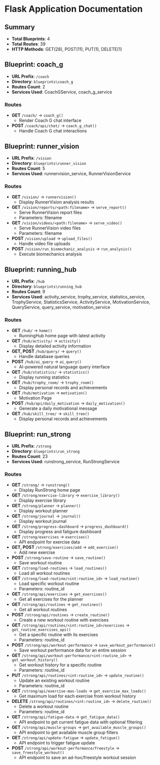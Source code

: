 # Flask Application Documentation

## Summary
- **Total Blueprints**: 4
- **Total Routes**: 39
- **HTTP Methods**: GET(28), POST(11), PUT(1), DELETE(1)

## Blueprint: coach_g
- **URL Prefix**: `/coach`
- **Directory**: `blueprints\coach_g`
- **Routes Count**: 2
- **Services Used**: CoachGService, coach_g_service

### Routes
- **GET** `/coach/` -> `coach_g()`
  - Render Coach G chat interface
- **POST** `/coach/api/chat/` -> `coach_g_chat()`
  - Handle Coach G chat interactions

## Blueprint: runner_vision
- **URL Prefix**: `/vision`
- **Directory**: `blueprints\runner_vision`
- **Routes Count**: 5
- **Services Used**: runnervision_service, RunnerVisionService

### Routes
- **GET** `/vision/` -> `runnervision()`
  - Display RunnerVision analysis results
- **GET** `/vision/reports/<path:filename>` -> `serve_report()`
  - Serve RunnerVision report files
  - Parameters: filename
- **GET** `/vision/videos/<path:filename>` -> `serve_video()`
  - Serve RunnerVision video files
  - Parameters: filename
- **POST** `/vision/upload` -> `upload_files()`
  - Handle video file uploads
- **POST** `/vision/run_biomechanic_analysis` -> `run_analysis()`
  - Execute biomechanics analysis

## Blueprint: running_hub
- **URL Prefix**: `/hub`
- **Directory**: `blueprints\running_hub`
- **Routes Count**: 9
- **Services Used**: activity_service, trophy_service, statistics_service, TrophyService, StatisticsService, ActivityService, MotivationService, QueryService, query_service, motivation_service

### Routes
- **GET** `/hub/` -> `home()`
  - RunningHub home page with latest activity
- **GET** `/hub/activity/` -> `activity()`
  - Display detailed activity information
- **GET, POST** `/hub/query/` -> `query()`
  - Handle database queries
- **POST** `/hub/ai_query` -> `ai_query()`
  - AI-powered natural language query interface
- **GET** `/hub/statistics/` -> `statistics()`
  - Display running statistics
- **GET** `/hub/trophy_room/` -> `trophy_room()`
  - Display personal records and achievements
- **GET** `/hub/motivation` -> `motivation()`
  - Motivation Page
- **POST** `/hub/api/daily_motivation` -> `daily_motivation()`
  - Generate a daily motivational message
- **GET** `/hub/skill_tree/` -> `skill_tree()`
  - Display personal records and achievements

## Blueprint: run_strong
- **URL Prefix**: `/strong`
- **Directory**: `blueprints\run_strong`
- **Routes Count**: 23
- **Services Used**: runstrong_service, RunStrongService

### Routes
- **GET** `/strong/` -> `runstrong()`
  - Display RunStrong home page
- **GET** `/strong/exercise-library` -> `exercise_library()`
  - Display exercise library
- **GET** `/strong/planner` -> `planner()`
  - Display workout planner
- **GET** `/strong/journal` -> `journal()`
  - Display workout journal
- **GET** `/strong/progress-dashboard` -> `progress_dashboard()`
  - Display progress and fatigure dashboard
- **GET** `/strong/exercises` -> `exercises()`
  - API endpoint for exercise data
- **GET, POST** `/strong/exercises/add` -> `add_exercise()`
  - Add new exercise
- **POST** `/strong/save-routine` -> `save_routine()`
  - Save workout routine
- **GET** `/strong/load-routines` -> `load_routines()`
  - Load all workout routines
- **GET** `/strong/load-routine/<int:routine_id>` -> `load_routine()`
  - Load specific workout routine
  - Parameters: routine_id
- **GET** `/strong/api/exercises` -> `get_exercises()`
  - Get all exercises for the planner
- **GET** `/strong/api/routines` -> `get_routines()`
  - Get all workout routines
- **POST** `/strong/api/routines` -> `create_routine()`
  - Create a new workout routine with exercises
- **GET** `/strong/api/routines/<int:routine_id>/exercises` -> `get_routine_exercises_api()`
  - Get a specific routine with its exercises
  - Parameters: routine_id
- **POST** `/strong/api/workout-performance` -> `save_workout_performance()`
  - Save workout performance data for an entire session
- **GET** `/strong/api/workout-performance/<int:routine_id>` -> `get_workout_history()`
  - Get workout history for a specific routine
  - Parameters: routine_id
- **PUT** `/strong/api/routines/<int:routine_id>` -> `update_routine()`
  - Update an existing workout routine
  - Parameters: routine_id
- **GET** `/strong/api/exercise-max-loads` -> `get_exercise_max_loads()`
  - Get maximum load for each exercise from workout history
- **DELETE** `/strong/api/routines/<int:routine_id>` -> `delete_routine()`
  - Delete a workout routine
  - Parameters: routine_id
- **GET** `/strong/api/fatigue-data` -> `get_fatigue_data()`
  - API endpoint to get current fatigue data with optional filtering
- **GET** `/strong/api/muscle-groups` -> `get_available_muscle_groups()`
  - API endpoint to get available muscle group filters
- **GET** `/strong/api/update-fatigue` -> `update_fatigue()`
  - API endpoint to trigger fatigue update
- **POST** `/strong/api/workout-performance/freestyle` -> `save_freestyle_workout()`
  - API endpoint to save an ad-hoc/freestyle workout session

